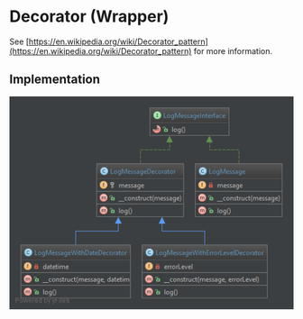 Decorator (Wrapper)
===================

See [https://en.wikipedia.org/wiki/Decorator_pattern](https://en.wikipedia.org/wiki/Decorator_pattern) for more information.

## Implementation

![Decorator UML](doc/Decorator.png)
